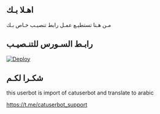 ## اهـلا بـك
مـن هـنا تستطيـع عمـل رابط تنصيـب خـاص بـك

## رابـط السـورس للتنـصيـب

[![Deploy](https://www.herokucdn.com/deploy/button.svg)](https://heroku.com/deploy?template=https://github.com/sakobs/jmthon)

## شكـرا لكـم 


this userbot is import of catuserbot and translate to arabic

https://t.me/catuserbot_support
